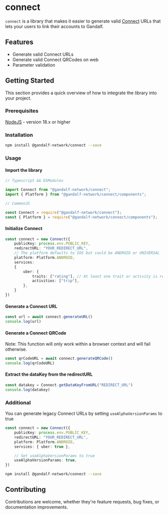 # connect

`connect` is a library that makes it easier to generate valid [Connect](https://docs.gandalf.network/concepts/connect) URLs that lets your users to link their accounts to Gandalf.

## Features

- Generate valid Connect URLs
- Generate valid Connect QRCodes on web
- Parameter validation

## Getting Started

This section provides a quick overview of how to integrate the library into your project.

### Prerequisites

[NodeJS](https://nodejs.org/) - version 18.x or higher

### Installation

```bash
npm install @gandalf-network/connect --save
```

### Usage

#### Import the library

```typescript
// Typescript && ESModules

import Connect from "@gandalf-network/connect";
import { Platform } from "@gandalf-network/connect/components";
```

```javascript
// CommonJS

const Connect = require("@gandalf-network/connect");
const { Platform } = require("@gandalf-network/connect/components");
```

#### Initialize Connect

```typescript
const connect = new Connect({
    publicKey: process.env.PUBLIC_KEY, 
    redirectURL: "YOUR_REDIRECT_URL",
    // The platform defaults to IOS but could be ANDROID or UNIVERSAL
    platform: Platform.ANDROID,
    services: 
    {
        uber: {
            traits: ["rating"], // At least one trait or activity is required
            activities: ["trip"],
        },
    }
})
```

#### Generate a Connect URL

```typescript
const url = await connect.generateURL()
console.log(url)
```

#### Generate a Connect QRCode

Note: This function will only work within a browser context and will fail otherwise.

```typescript
const qrCodeURL = await connect.generateQRCode()
console.log(qrCodeURL)
```

#### Extract the dataKey from the redirectURL

```typescript
const datakey = Connect.getDataKeyFromURL("REDIRECT_URL")
console.log(datakey)
```

### Additional

You can generate legacy Connect URLs by setting `useAlphaVersionParams` to true

```typescript
const connect = new Connect({
    publicKey: process.env.PUBLIC_KEY, 
    redirectURL: "YOUR_REDIRECT_URL",
    platform: Platform.ANDROID,
    services: { uber: true },

    // Set useAlphaVersionParams to true
    useAlphaVersionParams: true,
})
```

```bash
npm install @gandalf-network/connect --save
```

## Contributing

Contributions are welcome, whether they're feature requests, bug fixes, or documentation improvements.
